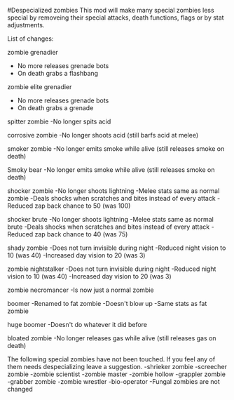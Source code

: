 #Despecialized zombies
This mod will make many special zombies less special by removeing their special attacks, death functions, flags or by stat adjustments.

List of changes:

zombie grenadier

* No more releases grenade bots
* On death grabs a flashbang

zombie elite grenadier
* No more releases grenade bots
* On death grabs a grenade

spitter zombie
-No longer spits acid

corrosive zombie
-No longer shoots acid (still barfs acid at melee)

smoker zombie
-No longer emits smoke while alive (still releases smoke on death)

Smoky bear
-No longer emits smoke while alive (still releases smoke on death)

shocker zombie
-No longer shoots lightning
-Melee stats same as normal zombie
-Deals shocks when scratches and bites instead of every attack
-Reduced zap back chance to 50 (was 100)

shocker brute
-No longer shoots lightning
-Melee stats same as normal brute
-Deals shocks when scratches and bites instead of every attack
-Reduced zap back chance to 40 (was 75)

shady zombie
-Does not turn invisible during night
-Reduced night vision to 10 (was 40)
-Increased day vision to 20 (was 3)

zombie nightstalker
-Does not turn invisible during night
-Reduced night vision to 10 (was 40)
-Increased day vision to 20 (was 3)

zombie necromancer
-Is now just a normal zombie

boomer
-Renamed to fat zombie
-Doesn't blow up
-Same stats as fat zombie

huge boomer
-Doesn't do whatever it did before

bloated zombie
-No longer releases gas while alive (still releases gas on death)

The following special zombies have not been touched. If you feel any of them needs despecializing leave a suggestion.
-shrieker zombie
-screecher zombie
-zombie scientist
-zombie master
-zombie hollow
-grappler zombie
-grabber zombie
-zombie wrestler
-bio-operator
-Fungal zombies are not changed
